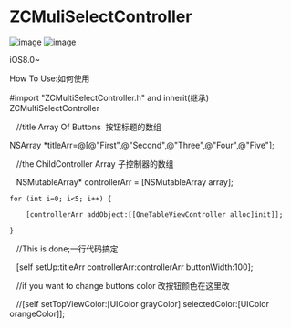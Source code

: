 # ZCMuliSelectController 
![image](https://github.com/yellowTiger/ZCMuliSelectController/blob/master/demoPic.png) 
![image](https://github.com/yellowTiger/ZCMuliSelectController/blob/master/333.gif)  

iOS8.0~

How To Use:如何使用

#import "ZCMultiSelectController.h" and inherit(继承) ZCMultiSelectController

    //title Array Of Buttons  按钮标题的数组
      
   NSArray *titleArr=@[@"First",@"Second",@"Three",@"Four",@"Five"];
    
 
    //the ChildController Array 子控制器的数组
    
    NSMutableArray* controllerArr = [NSMutableArray array];
    
    
    for (int i=0; i<5; i++) {
    
        [controllerArr addObject:[[OneTableViewController alloc]init]];
        
    }
    
    //This is done;一行代码搞定
    
    [self setUp:titleArr controllerArr:controllerArr  buttonWidth:100];
    
    
    //if you want to change buttons color 改按钮颜色在这里改
    
    //[self setTopViewColor:[UIColor grayColor] selectedColor:[UIColor orangeColor]];
